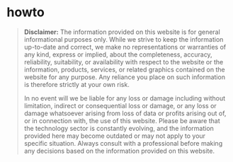 # howto

> **Disclaimer:** The information provided on this website is for general informational purposes only. While we strive to keep the information up-to-date and correct, we make no representations or warranties of any kind, express or implied, about the completeness, accuracy, reliability, suitability, or availability with respect to the website or the information, products, services, or related graphics contained on the website for any purpose. Any reliance you place on such information is therefore strictly at your own risk.
>
> In no event will we be liable for any loss or damage including without limitation, indirect or consequential loss or damage, or any loss or damage whatsoever arising from loss of data or profits arising out of, or in connection with, the use of this website. Please be aware that the technology sector is constantly evolving, and the information provided here may become outdated or may not apply to your specific situation. Always consult with a professional before making any decisions based on the information provided on this website.
